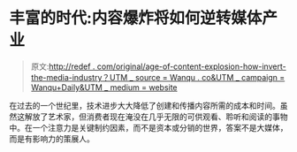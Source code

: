 # 丰富的时代:内容爆炸将如何逆转媒体产业

> 原文:[http://redef . com/original/age-of-content-explosion-how-invert-the-media-industry？UTM _ source = Wanqu . co&UTM _ campaign = Wanqu+Daily&UTM _ medium = website](http://redef.com/original/age-of-abundance-how-the-content-explosion-will-invert-the-media-industry?utm_source=wanqu.co&utm_campaign=Wanqu+Daily&utm_medium=website)

在过去的一个世纪里，技术进步大大降低了创建和传播内容所需的成本和时间。虽然这解放了艺术家，但消费者现在淹没在几乎无限的可供观看、聆听和阅读的事物中。在一个注意力是关键制约因素，而不是资本或分销的世界，答案不是大媒体，而是有影响力的策展人。